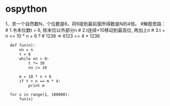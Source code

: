 # ospython

1、求一个自然数N，个位数是6，将6提到最前面所得数是N的4倍。
      #解题思路：
      #   1.令末位数t = 6, 除末位以外部分n
      #   2.t连续×10移动到最高位, 再加上n
      #   3.t + n == 10 * n + 6 ?
      # 1236 => 6123 == 4 * 1236

      def fun(n):
          nn = n
          t = 6
          while nn > 0:
              t *= 10
              nn /= 10

          m = 10 * n + 6
          if t + n == m * 4:
              print m

      for x in range(1, 100000):
          fun(x)
